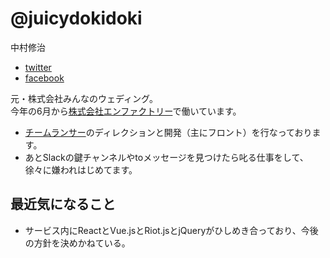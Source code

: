 # @juicydokidoki

中村修治

- [twitter](https://twitter.com/juicydokidoki)
- [facebook](https://www.facebook.com/shuji.nakamura)

元・株式会社みんなのウェディング。  
今年の6月から[株式会社エンファクトリー](https://enfactory.co.jp/)で働いています。

- [チームランサー](https://teamlancer.jp)のディレクションと開発（主にフロント）を行なっております。
- あとSlackの鍵チャンネルやtoメッセージを見つけたら叱る仕事をして、徐々に嫌われはじめてます。

## 最近気になること
- サービス内にReactとVue.jsとRiot.jsとjQueryがひしめき合っており、今後の方針を決めかねている。
